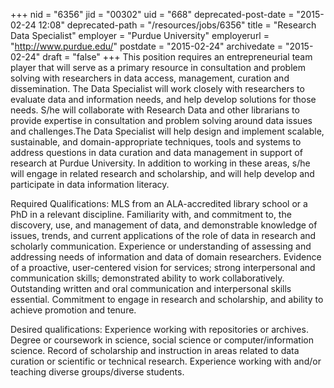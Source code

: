 +++
nid = "6356"
jid = "00302"
uid = "668"
deprecated-post-date = "2015-02-24 12:08"
deprecated-path = "/resources/jobs/6356"
title = "Research Data Specialist"
employer = "Purdue University"
employerurl = "http://www.purdue.edu/"
postdate = "2015-02-24"
archivedate = "2015-02-24"
draft = "false"
+++
This position requires an entrepreneurial team player that will serve as
a primary resource in consultation and problem solving with researchers
in data access, management, curation and dissemination. The Data
Specialist will work closely with researchers to evaluate data and
information needs, and help develop solutions for those needs. S/he will
collaborate with Research Data and other librarians to provide expertise
in consultation and problem solving around data issues and
challenges.The Data Specialist will help design and implement scalable,
sustainable, and domain-appropriate techniques, tools and systems to
address questions in data curation and data management in support of
research at Purdue University. In addition to working in these areas,
s/he will engage in related research and scholarship, and will help
develop and participate in data information literacy.
  
Required Qualifications: MLS from an ALA-accredited library school or a
PhD in a relevant discipline. Familiarity with, and commitment to, the
discovery, use, and management of data, and demonstrable knowledge of
issues, trends, and current applications of the role of data in research
and scholarly communication. Experience or understanding of assessing
and addressing needs of information and data of domain researchers.
Evidence of a proactive, user-centered vision for services; strong
interpersonal and communication skills; demonstrated ability to work
collaboratively. Outstanding written and oral communication and
interpersonal skills essential. Commitment to engage in research and
scholarship, and ability to achieve promotion and tenure.

Desired qualifications: Experience working with repositories or
archives. Degree or coursework in science, social science or
computer/information science. Record of scholarship and instruction in
areas related to data curation or scientific or technical research.
Experience working with and/or teaching diverse groups/diverse students.
